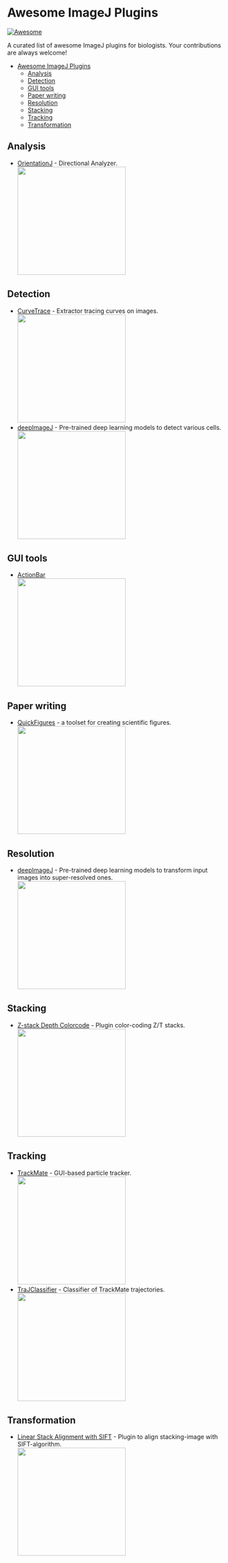 # Awesome ImageJ Plugins

[![Awesome](https://cdn.rawgit.com/sindresorhus/awesome/d7305f38d29fed78fa85652e3a63e154dd8e8829/media/badge.svg)](https://github.com/sindresorhus/awesome)

A curated list of awesome ImageJ plugins for biologists.
Your contributions are always welcome!

- [Awesome ImageJ Plugins](#awesome-imagej-plugins)
  - [Analysis](#analysis)
  - [Detection](#detection)
  - [GUI tools](#gui-tools)
  - [Paper writing](#paper-writing)
  - [Resolution](#resolution)
  - [Stacking](#stacking)
  - [Tracking](#tracking)
  - [Transformation](#transformation)

## Analysis

- [OrientationJ](https://i.gyazo.com/74a7533d650e2d90c0a5d3a4e96d6857.png) - Directional Analyzer.  
  <img src="https://i.gyazo.com/74a7533d650e2d90c0a5d3a4e96d6857.png" width=250/>

## Detection

- [CurveTrace](https://github.com/ekatrukha/CurveTrace) - Extractor tracing curves on images.  
  <img src="https://camo.githubusercontent.com/4dcc3416869289772a9c94b7409984be96e6a1dd9fa7ef43c60af03eaf1561ca/687474703a2f2f6b6174707978612e696e666f2f736f6674776172652f437572766554726163652f437572766554726163655f6c6f676f2e706e67" width=250/>
- [deepImageJ](https://deepimagej.github.io/deepimagej/) - Pre-trained deep learning models to detect various cells.  
  <img src="https://i.gyazo.com/7646f800712f13ce016e9b5b2c96ced0.png" width=250/>

## GUI tools

- [ActionBar](https://imagejdocu.tudor.lu/doku.php?id=plugin:utilities:action_bar:start)  
  <img src="https://i.gyazo.com/effa7fb802e24aa303fbcf7e9ba695a5.png" width=250/>

## Paper writing

- [QuickFigures](https://github.com/grishkam/QuickFigures) - a toolset for creating scientific figures.  
  <img src="https://i.gyazo.com/5b2813e0837abd3bf2a48401ef3d4ade.png" width=250/>

## Resolution

- [deepImageJ](https://deepimagej.github.io/deepimagej/) - Pre-trained deep learning models to transform input images into super-resolved ones.  
  <img src="https://i.gyazo.com/d6eeec50b346e5cb3c3dbf2b3d1e9126.png" width=250/>

## Stacking

- [Z-stack Depth Colorcode](https://github.com/ekatrukha/ZstackDepthColorCode) - Plugin color-coding Z/T stacks.  
  <img src="https://camo.githubusercontent.com/e3943982d426bd6f31a0ccebbb8b0363ec59411b5adc86e5f37f53fd9b2e35b7/687474703a2f2f6b6174707978612e696e666f2f736f6674776172652f5a737461636b4465707468436f6c6f72436f64652f45425f636f6c6f7265645f746865726d616c2e676966" width=250/>

## Tracking

- [TrackMate](https://imagej.net/TrackMate) - GUI-based particle tracker.  
  <img src="https://i.gyazo.com/946c5c857f2f36cead29ea98c5a12efd.png" width=250/>
- [TraJClassifier](https://imagej.net/TraJClassifier) - Classifier of TrackMate trajectories.  
  <img src="https://imagej.net/_images/1/1a/Journal.pone.0170165.g006.PNG" width=250/>

## Transformation

- [Linear Stack Alignment with SIFT](https://imagej.net/Linear_Stack_Alignment_with_SIFT) - Plugin to align stacking-image with SIFT-algorithm.  
  <img src="https://i.gyazo.com/a45920e0b62440971acb6ad4864959eb.gif" width=250/>

<!-- vim: set foldmethod=marker : -->

